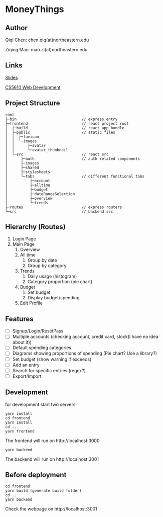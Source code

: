 # MoneyThings

## Author
Qiqi Chen: chen.qiq(at)northeastern.edu

Ziqing Mao: mao.zi(at)northeastern.edu

## Links
[Slides](https://docs.google.com/presentation/d/1y_3bIUTJU2RH0gSmEjfV3OPCCm_Lu_l-Vt82BG1s3_w/edit#slide=id.p)

[CS5610 Web Development](https://johnguerra.co/classes/webDevelopment_spring_2021/)


## Project Structure

```
root
├─bin                             // express entry
├─frontend                        // react project root
│  ├─build                        // react app bundle
│  ├─public                       // static files
│  │  ├─favicon
│  │  └─images
│  │      ├─avatar
│  │      └─avatar_thumbnail
│  └─src                          // react src
│      ├─auth                     // auth related components
│      ├─images
│      ├─shared
│      ├─stylesheets
│      └─tabs                     // different functional tabs
│          ├─account
│          ├─alltime
│          ├─budget
│          ├─dateRangeSelection
│          ├─overview
│          └─trends
├─routes                          // express routers
└─src                             // backend src
```

## Hierarchy (Routes)

1. Login Page
2. Main Page
    1. Overview
    2. All time
        1. Group by date
        2. Group by category
    3. Trends
        1. Daily usage (histogram)
        2. Category proportion (pie chart)
    4. Budget
        1. Set budget
        2. Display budget/spending
    5. Edit Profile

## Features

- [ ] Signup/Login/ResetPass
- [ ] Multiple accounts (checking account, credit card, stock(I have no idea about it))
- [ ] Default spending categories
- [ ] Diagrams showing proportions of spending (Pie chart? Use a library?)
- [ ] Set budget (show warning if exceeds)
- [ ] Add an entry
- [ ] Search for specific entries (regex?)
- [ ] Export/Import

## Development
for development start two servers
```
yarn install
cd frontend
yarn install
cd ..
yarn frontend
```
The frontend will run on http://localhost:3000
```
yarn backend
```
The backend will run on http://localhost:3001


## Before deployment
```
cd frontend
yarn build (generate build folder)
cd ..
yarn backend
```
Check the webpage on http://localhost:3001 

